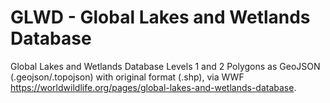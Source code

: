GLWD - Global Lakes and Wetlands Database
====

Global Lakes and Wetlands Database Levels 1 and 2 Polygons as GeoJSON (.geojson/.topojson) with original format (.shp), via WWF https://worldwildlife.org/pages/global-lakes-and-wetlands-database. 
